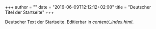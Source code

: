 +++
author = ""
date = "2016-06-09T12:12:12+02:00"
title = "Deutscher Titel der Startseite"
+++

Deutscher Text der Startseite.  Editierbar in *content/_index.html*.
